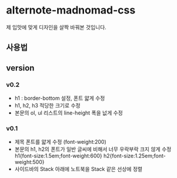 # alternote-madnomad-css
제 입맛에 맞게 디자인을 살짝 바꿔본 것입니다.

## 사용법

## version

### v0.2
- h1 : border-bottom 설정, 폰트 얇게 수정
- h1, h2, h3 적당한 크기로 수정
- 본문의 ol, ul 리스트의 line-height 폭을 넚게 수정

### v0.1
- 제목 폰트를 얇게 수정 (font-weight:200)
- 본문의 h1, h2의 폰트가 일반 글씨에 비해서 너무 우락부락 크지 않게 수정 h1{font-size:1.5em;font-weight:600} h2{font-size:1.25em;font-weight:500}
- 사이드바의 Stack 아래에 노트북을 Stack 같은 선상에 정렬

